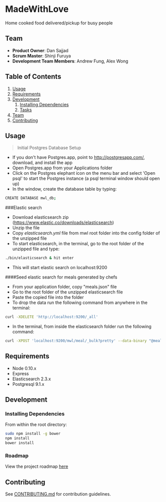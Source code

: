 # MadeWithLove
Home cooked food delivered/pickup for busy people

## Team

  - __Product Owner__: Dan Sajjad
  - __Scrum Master__: Shinji Furuya
  - __Development Team Members__: Andrew Fung, Alex Wong

## Table of Contents

1. [Usage](#Usage)
1. [Requirements](#requirements)
1. [Development](#development)
    1. [Installing Dependencies](#installing-dependencies)
    1. [Tasks](#tasks)
1. [Team](#team)
1. [Contributing](#contributing)

## Usage

> Initial Postgres Database Setup

- If you don't have Postgres.app, point to http://postgresapp.com/, download,
and install the app
- Open Postgres.app from your Applications folder
- Click on the Postgres elephant icon on the menu bar and select 'Open psql'
to start the Postgres instance (a psql terminal window should open up)
- In the window, create the database table by typing:
```sh
CREATE DATABASE mwl_db;
```

###Elastic search
- Download elasticsearch zip (https://www.elastic.co/downloads/elasticsearch)
- Unzip the file
- Copy *elasticsearch.yml* file from mwl root folder into the config folder of the unzipped file
- To start elasticsearch, in the terminal, go to the root folder of the unzipped file and type: 
```sh
./bin/elasticsearch & hit enter
```
- This will start elastic search on localhost:9200 

####Seed elastic search for meals generated by chefs
- From your application folder, copy "meals.json" file
- Go to the root folder of the unzipped elasticsearch file
- Paste the copied file into the folder
- To drop the data run the following command from anywhere in the terminal:  
```sh
curl -XDELETE 'http://localhost:9200/_all'
```
- In the terminal, from inside the elasticsearch folder run the following command: 
```sh
curl -XPOST 'localhost:9200/mwl/meal/_bulk?pretty' --data-binary "@meals.json";
```

## Requirements

- Node 0.10.x
- Express
- Elasticsearch 2.3.x
- Postgresql 9.1.x

## Development

### Installing Dependencies

From within the root directory:

```sh
sudo npm install -g bower
npm install
bower install
```

### Roadmap

View the project roadmap [here](LINK_TO_PROJECT_ISSUES)


## Contributing

See [CONTRIBUTING.md](CONTRIBUTING.md) for contribution guidelines.

